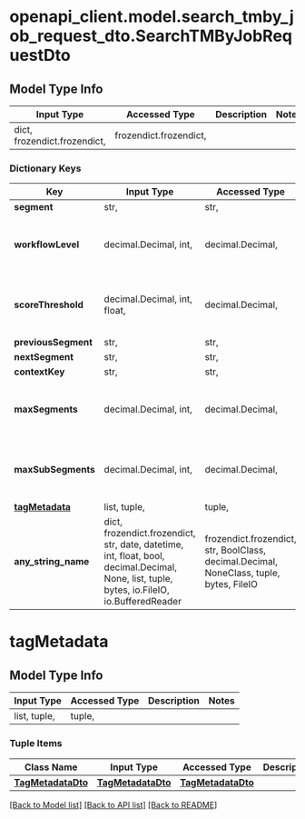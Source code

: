 # openapi_client.model.search_tmby_job_request_dto.SearchTMByJobRequestDto

## Model Type Info
Input Type | Accessed Type | Description | Notes
------------ | ------------- | ------------- | -------------
dict, frozendict.frozendict,  | frozendict.frozendict,  |  | 

### Dictionary Keys
Key | Input Type | Accessed Type | Description | Notes
------------ | ------------- | ------------- | ------------- | -------------
**segment** | str,  | str,  |  | 
**workflowLevel** | decimal.Decimal, int,  | decimal.Decimal,  |  | [optional] value must be a 32 bit integer
**scoreThreshold** | decimal.Decimal, int, float,  | decimal.Decimal,  |  | [optional] value must be a 64 bit float
**previousSegment** | str,  | str,  |  | [optional] 
**nextSegment** | str,  | str,  |  | [optional] 
**contextKey** | str,  | str,  |  | [optional] 
**maxSegments** | decimal.Decimal, int,  | decimal.Decimal,  | Default: 5 | [optional] value must be a 32 bit integer
**maxSubSegments** | decimal.Decimal, int,  | decimal.Decimal,  | Default: 5 | [optional] value must be a 32 bit integer
**[tagMetadata](#tagMetadata)** | list, tuple,  | tuple,  |  | [optional] 
**any_string_name** | dict, frozendict.frozendict, str, date, datetime, int, float, bool, decimal.Decimal, None, list, tuple, bytes, io.FileIO, io.BufferedReader | frozendict.frozendict, str, BoolClass, decimal.Decimal, NoneClass, tuple, bytes, FileIO | any string name can be used but the value must be the correct type | [optional]

# tagMetadata

## Model Type Info
Input Type | Accessed Type | Description | Notes
------------ | ------------- | ------------- | -------------
list, tuple,  | tuple,  |  | 

### Tuple Items
Class Name | Input Type | Accessed Type | Description | Notes
------------- | ------------- | ------------- | ------------- | -------------
[**TagMetadataDto**](TagMetadataDto.md) | [**TagMetadataDto**](TagMetadataDto.md) | [**TagMetadataDto**](TagMetadataDto.md) |  | 

[[Back to Model list]](../../README.md#documentation-for-models) [[Back to API list]](../../README.md#documentation-for-api-endpoints) [[Back to README]](../../README.md)


